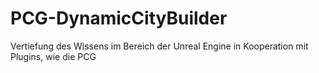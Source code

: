 # PCG-DynamicCityBuilder
Vertiefung des Wissens im Bereich der Unreal Engine in Kooperation mit Plugins, wie die PCG
